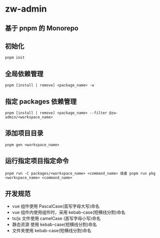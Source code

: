 # zw-admin

## 基于 pnpm 的 Monorepo

## 初始化

```
pnpm init
```

## 全局依赖管理

```
pnpm [install | remove] <package_name> -w
```

## 指定 packages 依赖管理

```
pnpm [install | remove] <package_name> --filter @zw-admin/<workspace_name>
```

## 添加项目目录

```
pnpm gen <workspace_name>
```

## 运行指定项目指定命令

```
pnpm run -C packages/<workspace_name> <command_name> 或者 pnpm run pkg <workspace_name> <command_name>
```

## 开发规范

- vue 组件使用 PascalCase(首写字母大写)命名
- vue 组件内使用组件时，采用 kebab-case(短横线分割)命名
- ts/js 文件使用 camelCase (首写字母小写)命名
- 静态资源 使用 kebab-case(短横线分割)命名
- 文件夹使用 kebab-case(短横线分割)命名
